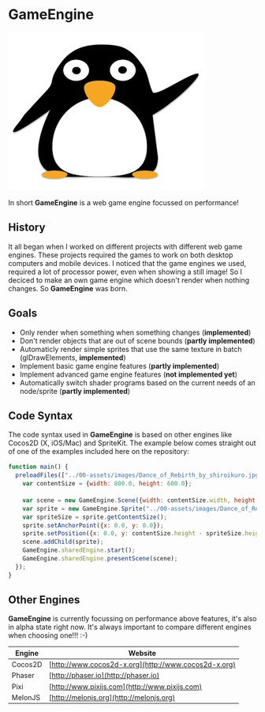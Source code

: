 # GameEngine

![Penguin](https://raw.githubusercontent.com/aliensteam51/game-engine/master/Examples/00-assets/images/Penguin.png)

In short **GameEngine** is a web game engine focussed on performance!

## History

It all began when I worked on different projects with different web game engines. These projects required the games to work on both desktop computers and mobile devices. I noticed that the game engines we used, required a lot of processor power, even when showing a still image! So I deciced to make an own game engine which doesn't render when nothing changes. So **GameEngine** was born.

## Goals

- Only render when something when something changes (**implemented**)
- Don't render objects that are out of scene bounds (**partly implemented**)
- Automaticly render simple sprites that use the same texture in batch (glDrawElements, **implemented**)
- Implement basic game engine features (**partly implemented**)
- Implement advanced game engine features (**not implemented yet**)
- Automatically switch shader programs based on the current needs of an node/sprite (**partly implemented**)

## Code Syntax

The code syntax used in **GameEngine** is based on other engines like Cocos2D (X, iOS/Mac) and SpriteKit. The example below comes straight out of one of the examples included here on the repository:

```javascript
function main() {
  preloadFiles(["../00-assets/images/Dance_of_Rebirth_by_shiroikuro.jpg"], function() {
    var contentSize = {width: 800.0, height: 600.0};
  
    var scene = new GameEngine.Scene({width: contentSize.width, height: contentSize.height});
    var sprite = new GameEngine.Sprite("../00-assets/images/Dance_of_Rebirth_by_shiroikuro.jpg");
    var spriteSize = sprite.getContentSize();
    sprite.setAnchorPoint({x: 0.0, y: 0.0});
    sprite.setPosition({x: 0.0, y: contentSize.height - spriteSize.height});
    scene.addChild(sprite);
    GameEngine.sharedEngine.start();
    GameEngine.sharedEngine.presentScene(scene);
  });
}
```
## Other Engines

**GameEngine** is currently focussing on performance above features, it's also in alpha state right now. It's always important to compare different engines when choosing one!!! :-)

|Engine|Website|
|------|-------|
|Cocos2D|[http://www.cocos2d-x.org](http://www.cocos2d-x.org)|
|Phaser|[http://phaser.io](http://phaser.io)|
|Pixi|[http://www.pixijs.com](http://www.pixijs.com)|
|MelonJS|[http://melonjs.org](http://melonjs.org)|
